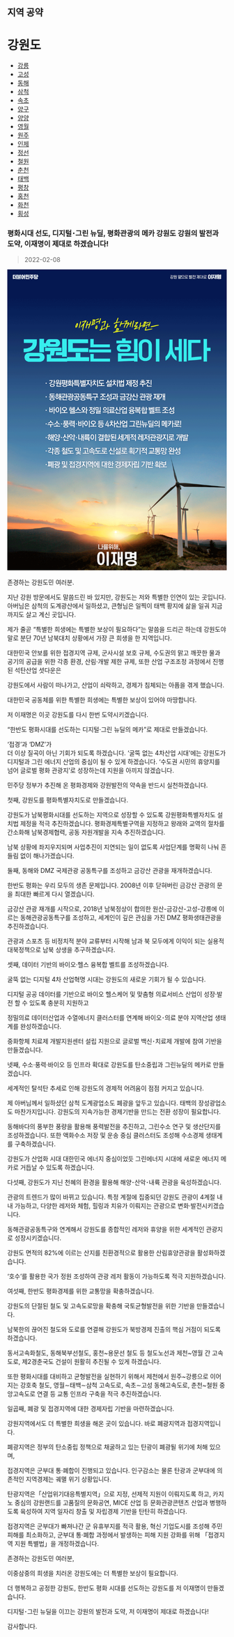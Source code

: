 ## 지역 공약

# 강원도

- [강릉](./005_010_001/005_010_001.md)
- [고성](./005_010_002/005_010_002.md)
- [동해](./005_010_003/005_010_003.md)
- [삼척](./005_010_004/005_010_004.md)
- [속초](./005_010_005/005_010_005.md)
- [양구](./005_010_006/005_010_006.md)
- [양양](./005_010_007/005_010_007.md)
- [영월](./005_010_008/005_010_008.md)
- [원주](./005_010_009/005_010_009.md)
- [인제](./005_010_010/005_010_010.md)
- [정선](./005_010_011/005_010_011.md)
- [철원](./005_010_012/005_010_012.md)
- [춘천](./005_010_013/005_010_013.md)
- [태백](./005_010_014/005_010_014.md)
- [평창](./005_010_015/005_010_015.md)
- [홍천](./005_010_016/005_010_016.md)
- [화천](./005_010_017/005_010_017.md)
- [횡성](./005_010_018/005_010_018.md)

### 평화시대 선도, 디지털･그린 뉴딜, 평화관광의 메카 강원도 강원의 발전과 도약, 이재명이 제대로 하겠습니다!
> 2022-02-08

![강원 지역공약](./005_010.png)

존경하는 강원도민 여러분.

지난 강원 방문에서도 말씀드린 바 있지만,
강원도는 저와 특별한 인연이 있는 곳입니다.
아버님은 삼척의 도계광산에서 일하셨고,
큰형님은 일찍이 태백 황지에 삶을 일궈 지금까지도 살고 계신 곳입니다. 

제가 줄곧 “특별한 희생에는 특별한 보상이 필요하다”는 
말씀을 드리곤 하는데 강원도야말로 
분단 70년 남북대치 상황에서 가장 큰 희생을 한 지역입니다.

대한민국 안보를 위한 접경지역 규제, 군사시설 보호 규제,
수도권의 맑고 깨끗한 물과 공기의 공급을 위한 
각종 환경, 산림·개발 제한 규제,
또한 산업 구조조정 과정에서 진행된 석탄산업 셧다운은 

강원도에서
사람이 떠나가고,
산업이 쇠락하고,
경제가 침체되는 아픔을 겪게 했습니다. 

대한민국 공동체를 위한 특별한 희생에는
특별한 보상이 있어야 마땅합니다.

저 이재명은 이곳 강원도를 다시 한번 도약시키겠습니다.

“한반도 평화시대를 선도하는 디지털·그린 뉴딜의 메카”로 
제대로 만들겠습니다. 

‘접경’과 ‘DMZ’가  
더 이상 질곡이 아닌 기회가 되도록 하겠습니다.
‘굴뚝 없는 4차산업 시대’에는 
강원도가 디지털과 그린 에너지 산업의 중심이 될 수 있게 하겠습니다. 
‘수도권 시민의 휴양지를 넘어 글로벌 평화 관광지’로 성장하는데 
지원을 아끼지 않겠습니다.

민주당 정부가 추진해 온 평화경제와 강원발전의 약속을 
반드시 실천하겠습니다.

첫째, 강원도를 평화특별자치도로 만들겠습니다.

강원도가 남북평화시대를 선도하는 지역으로 성장할 수 있도록
강원평화특별자치도 설치법 제정을 적극 추진하겠습니다.
평화경제특별구역을 지정하고 왕래와 교역의 절차를 간소화해
남북경제협력, 공동 자원개발을 지속 추진하겠습니다.

남북 상황에 좌지우지되며 사업추진이 지연되는 일이 없도록
사업단계를 명확히 나눠 흔들림 없이 해나가겠습니다. 

둘째, 동해와 DMZ 국제관광 공동특구를 조성하고 
금강산 관광을 재개하겠습니다.

한반도 평화는 우리 모두의 생존 문제입니다.
2008년 이후 닫혀버린 금강산 관광의 문을
최대한 빠르게 다시 열겠습니다.

금강산 관광 재개를 시작으로, 2018년 남북정상이 합의한 
원산-금강산-고성-강릉에 이르는 동해관광공동특구를 조성하고, 
세계인이 깊은 관심을 가진 DMZ 평화생태관광을 추진하겠습니다.

관광과 스포츠 등 비정치적 분야 교류부터 시작해
남과 북 모두에게 이익이 되는 실용적 대북정책으로
남북 상생을 추구하겠습니다. 

셋째, 데이터 기반의 바이오·헬스 융복합 벨트를 조성하겠습니다.

굴뚝 없는 디지털 4차 산업혁명 시대는 
강원도의 새로운 기회가 될 수 있습니다. 

디지털 공공 데이터를 기반으로 
바이오 헬스케어 및 맞춤형 의료서비스 산업이 
성장·발전 할 수 있도록 충분히 지원하고 

정밀의료 데이터산업과 수열에너지 클러스터를 연계해
바이오･의료 분야 지역산업 생태계를 완성하겠습니다.

중화항체 치료제 개발지원센터 설립 지원으로 
글로벌 백신･치료제 개발에 참여 기반을 만들겠습니다.

넷째, 수소·풍력·바이오 등 인프라 확대로
강원도를 탄소중립과 그린뉴딜의 메카로 만들겠습니다.

세계적인 탈석탄 추세로 인해
강원도의 경제적 어려움이 점점 커지고 있습니다.

제 아버님께서 일하셨던 삼척 도계광업소도 폐광을 앞두고 있습니다. 
태백의 장성광업소도 마찬가지입니다.
강원도의 지속가능한 경제기반을 만드는 전환 성장이 필요합니다. 

동해바다의 풍부한 풍량을 활용해 풍력발전을 추진하고, 
그린수소 연구 및 생산단지를 조성하겠습니다. 
또한 액화수소 저장 및 운송 중심 클러스터도 조성해 
수소경제 생태계를 구축하겠습니다. 

강원도가 산업화 시대 대한민국 에너지 중심이었듯
그린에너지 시대에 새로운 에너지 메카로 
거듭날 수 있도록 하겠습니다.

다섯째, 강원도가 지닌 천혜의 환경을 활용해
해양･산악･내륙 관광을 육성하겠습니다.

관광의 트렌드가 많이 바뀌고 있습니다. 
특정 계절에 집중되던 강원도 관광이 4계절 내내 가능하고, 
다양한 레저와 체험, 힐링과 치유가 이뤄지는 관광으로 
변화·발전시키겠습니다.

동해관광공동특구와 연계해서
강원도를 종합적인 레저와 휴양을 위한
세계적인 관광지로 성장시키겠습니다.

강원도 면적의 82%에 이르는 산지를 친환경적으로 활용한 
산림휴양관광을 활성화하겠습니다.

‘호수’를 활용한 국가 정원 조성하여
관광 레저 활동이 가능하도록 적극 지원하겠습니다. 

여섯째, 한반도 평화경제를 위한 교통망을 확충하겠습니다.

강원도의 단절된 철도 및 고속도로망을 확충해
국토균형발전을 위한 기반을 만들겠습니다.

남북한의 끊어진 철도와 도로를 연결해
강원도가 북방경제 진출의 핵심 거점이 되도록 하겠습니다.

동서고속화철도, 동해북부선철도,
홍천~용문선 철도 등 철도노선과
제천~영월 간 고속도로, 제2경춘국도 건설이
원활히 추진될 수 있게 하겠습니다.

또한 평화시대를 대비하고 균형발전을 실현하기 위해서
제천에서 원주~강릉으로 이어지는 강호축 철도, 
영월∼태백∼삼척 고속도로, 속초∼고성 동해고속도로,
춘천~철원 중앙고속도로 연결 등
교통 인프라 구축을 적극 추진하겠습니다.

일곱째, 폐광 및 접경지역에 대한 경제자립 기반을 마련하겠습니다.

강원지역에서도 더 특별한 희생을 해온 곳이 있습니다. 
바로 폐광지역과 접경지역입니다. 

폐광지역은 정부의 탄소중립 정책으로 
채굴하고 있는 탄광이 폐광될 위기에 처해 있으며, 

접경지역은 군부대 통·폐합이 진행되고 있습니다.
인구감소는 물론 탄광과 군부대에 의존적인 지역경제는 
궤멸 위기 상황입니다.

탄광지역은「산업위기대응특별지역」으로 지정, 
선제적 지원이 이뤄지도록 하고, 
카지노 중심의 강원랜드를 
고품질의 문화공연, MICE 산업 등 
문화관광콘텐츠 산업과 병행하도록 육성하여
지역 일자리 창출 및 자립경제 기반을 탄탄히 하겠습니다.

접경지역은 군부대가 빠져나간 군 유휴부지를 적극 활용, 
혁신 기업도시를 조성해 주민 피해를 최소화하고, 
군부대 통·폐합 과정에서 발생하는 피해 지원 강화를 위해
「접경지역 지원 특별법」을 개정하겠습니다.

존경하는 강원도민 여러분,

이중삼중의 희생을 치러온 강원도에는 더 특별한 보상이 필요합니다.

더 행복하고 공정한 강원도, 한반도 평화 시대를 선도하는 강원도를
저 이재명이 만들겠습니다.

디지털･그린 뉴딜을 이끄는 강원의 발전과 도약, 
저 이재명이 제대로 하겠습니다!

감사합니다.​